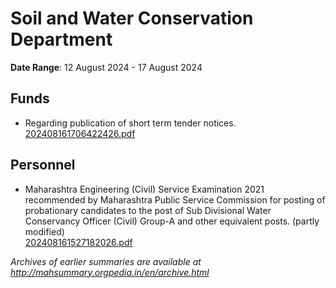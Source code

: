 # Soil and Water Conservation Department

**Date Range**: 12 August 2024 - 17 August 2024


## Funds
- Regarding publication of short term tender notices.\
  [202408161706422426.pdf](https://gr.maharashtra.gov.in/Site/Upload/Government%20Resolutions/English/202408161706422426.pdf)

## Personnel
- Maharashtra Engineering (Civil) Service Examination 2021 recommended by Maharashtra Public Service Commission for posting of probationary candidates to the post of Sub Divisional Water Conservancy Officer (Civil) Group-A and other equivalent posts. (partly modified)\
  [202408161527182026.pdf](https://gr.maharashtra.gov.in/Site/Upload/Government%20Resolutions/English/202408161527182026...pdf)


*Archives of earlier summaries are available at http://mahsummary.orgpedia.in/en/archive.html*